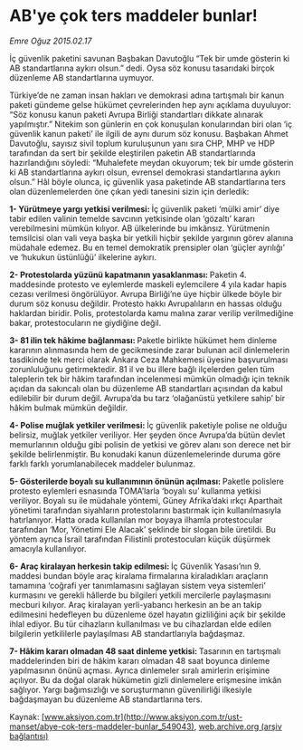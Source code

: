 # AB'ye çok ters maddeler bunlar!

*Emre Oğuz 2015.02.17*

<div class="pNewsDetailMainContent" itemprop="articleBody">
 <p>
  İç güvenlik paketini savunan Başbakan Davutoğlu “Tek bir umde gösterin ki AB standartlarına aykırı olsun.” dedi. Oysa söz konusu tasarıdaki birçok düzenleme AB standartlarına uymuyor.
 </p>
 <p>
  Türkiye’de ne zaman insan hakları ve demokrasi adına tartışmalı bir kanun paketi gündeme gelse hükümet çevrelerinden hep aynı açıklama duyuluyor: “Söz konusu kanun paketi Avrupa Birliği standartları dikkate alınarak yapılmıştır.” Nitekim son günlerin en çok konuşulan konularından biri olan ‘iç güvenlik kanun paketi’ ile ilgili de aynı durum söz konusu. Başbakan Ahmet Davutoğlu, sayısız sivil toplum kuruluşunun yanı sıra CHP, MHP ve HDP tarafından da sert bir şekilde eleştirilen paketin AB standartlarında hazırlandığını söyledi: “Muhalefete meydan okuyorum; tek bir umde gösterin ki AB standartlarına aykırı olsun, evrensel demokrasi standartlarına aykırı olsun.” Hâl böyle olunca, iç güvenlik yasa paketinde AB standartlarına ters olan düzenlemelerden öne çıkan yedi tanesini sizin için derledik:
 </p>
 <p>
  <strong>
   1- Yürütmeye yargı yetkisi verilmesi:
  </strong>
  İç güvenlik paketi ‘mülki amir’ diye tabir edilen valinin temelde savcının yetkisinde olan ‘gözaltı’ kararı verebilmesini mümkün kılıyor. AB ülkelerinde bu imkânsız. Yürütmenin temsilcisi olan vali veya başka bir yetkili hiçbir şekilde yargının görev alanına müdahale edemez. Bu en temel demokratik prensipler olan ‘güçler ayrılığı’ ve ‘hukukun üstünlüğü’ ilkelerine aykırı.
 </p>
 <p>
  <strong>
   2- Protestolarda yüzünü kapatmanın yasaklanması:
  </strong>
  Paketin 4. maddesinde protesto ve eylemlerde maskeli eylemcilere 4 yıla kadar hapis cezası verilmesi öngörülüyor. Avrupa Birliği’ne üye hiçbir ülkede böyle bir durum söz konusu değildir. Protesto hakkı Avrupalıların en hassas olduğu haklardan biridir. Polis, protestolarda kamu malına zarar verilip verilmediğine bakar, protestocuların ne giydiğine değil.
 </p>
 <p>
  <strong>
   3- 81 ilin tek hâkime bağlanması:
  </strong>
  Paketle birlikte hükümet hem dinleme kararının alınmasında hem de gecikmesinde zarar bulunan acil dinlemelerin tasdikinde tek merci olarak Ankara Ceza Mahkemesi üyesine başvurulması zorunluluğunu getirmektedir. 81 il ve bu illere bağlı ilçelerden gelen tüm taleplerin tek bir hâkim tarafından incelenmesi mümkün olmadığı için teknik açıdan da sakıncalı olan bu düzenleme AB standartları açısından da kabul edilebilir bir durum değil. Avrupa’da bu tarz ‘olağanüstü yetkilere sahip’ bir hâkim bulmak mümkün değildir.
 </p>
 <p>
  <strong>
   4- Polise muğlak yetkiler verilmesi:
  </strong>
  İç güvenlik paketiyle polise ne olduğu belirsiz, muğlak yetkiler veriliyor. Her şeyden önce Avrupa’da bütün devlet memurlarının olduğu gibi polisin de yetkisi ve görev alanı son derece net bir şekilde belirlenmiştir. Bu konudaki kanun düzenlemelerinde duruma göre farklı farklı yorumlanabilecek maddeler bulunmaz.
 </p>
 <p>
  <strong>
   5- Gösterilerde boyalı su kullanımının önünün açılması:
  </strong>
  Paketle polislere protesto eylemleri esnasında TOMA’larla ‘boyalı su’ kullanma yetkisi veriliyor. Boyalı su ile müdahale yöntemi, Güney Afrika’daki ırkçı Aparthait yönetimi tarafından siyahların protestolarını bastırmak için kullanılmasıyla hatırlanıyor. Hatta orada kullanılan mor boyaya ilhamla protestocular tarafından ‘Mor, Yönetimi Ele Alacak’ şeklinde bir slogan bile üretildi. Bu yöntem ayrıca İsrail tarafından Filistinli protestocuları küçük düşürmek amacıyla kullanılıyor.
 </p>
 <p>
  <strong>
   6- Araç kiralayan herkesin takip edilmesi:
  </strong>
  İç Güvenlik Yasası’nın 9. maddesi bundan böyle araç kiralama firmalarına kiraladıkları araçların tamamına ‘coğrafi yer tanımlamasını sağlayan sistem veya sistemleri’ kurmasını ve gerekli hâllerde bu bilgileri yetkili mercilerle paylaşmasını mecburi kılıyor. Araç kiralayan yerli-yabancı herkesin an be an takip edilmesini hedefleyen bu düzenleme özel hayatın gizliliğini açık bir şekilde ihlal ediyor. Bu tür cihazların kullanılması ve bu cihazlardan elde edilen bilgilerin yetkililerle paylaşılması AB standartlarıyla bağdaşmaz.
 </p>
 <p>
  <strong>
   7- Hâkim kararı olmadan 48 saat dinleme yetkisi:
  </strong>
  Tasarının en tartışmalı maddelerinden biri de hâkim kararı olmadan 48 saat boyunca dinleme yapılmasının önünü açması. Ayrıca dinlemeler sıralı amirlerin erişimine açılıyor. Bu da doğal olarak hükümetin gizli dinlemelere erişmesine imkân sağlıyor. Yargı bağımsızlığı ve soruşturmanın güvenilirliği ilkesiyle bağdaşmayan bu düzenleme AB standartlarına ters.
 </p>
</div>


Kaynak: [www.aksiyon.com.tr](http://www.aksiyon.com.tr/ust-manset/abye-cok-ters-maddeler-bunlar_549043), [web.archive.org (arşiv bağlantısı)](http://web.archive.org/web/20150704225901/http://www.aksiyon.com.tr/ust-manset/abye-cok-ters-maddeler-bunlar_549043)
